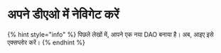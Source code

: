 # अपने डीएओ में नेविगेट करें



{% hint style="info" %}
पिछले लेखों में, आपने एक नया DAO बनाया है। अब, आइए इसे एक्सप्लोर करें।
{% endhint %}
